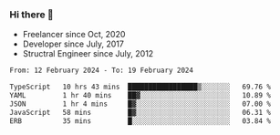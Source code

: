 ### Hi there 👋

- Freelancer since Oct, 2020
- Developer since July, 2017
- Structral Engineer since July, 2012

<!--START_SECTION:waka-->

```txt
From: 12 February 2024 - To: 19 February 2024

TypeScript   10 hrs 43 mins  █████████████████▒░░░░░░░   69.76 %
YAML         1 hr 40 mins    ██▓░░░░░░░░░░░░░░░░░░░░░░   10.89 %
JSON         1 hr 4 mins     █▓░░░░░░░░░░░░░░░░░░░░░░░   07.00 %
JavaScript   58 mins         █▓░░░░░░░░░░░░░░░░░░░░░░░   06.31 %
ERB          35 mins         █░░░░░░░░░░░░░░░░░░░░░░░░   03.84 %
```

<!--END_SECTION:waka-->
